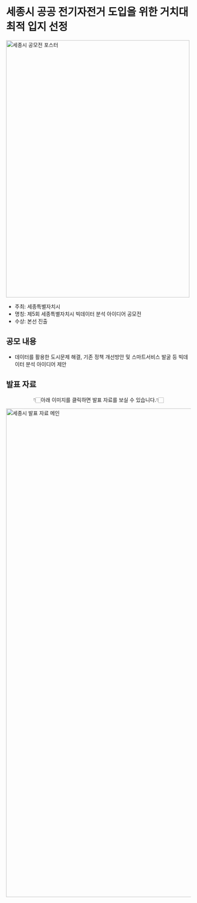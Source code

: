 # 세종시 공공 전기자전거 도입을 위한 거치대 최적 입지 선정

<img src="https://github.com/user-attachments/assets/5f9fe84d-e49d-4157-a16a-0d8c766c16f6" alt="세종시 공모전 포스터" width="500" height="700">

- 주최: 세종특별자치시
- 명칭: 제5회 세종특별자치시 빅데이터 분석 아이디어 공모전
- 수상: 본선 진출

## 공모 내용
- 데이터를 활용한 도시문제 해결, 기존 정책 개선방안 및 스마트서비스 발굴 등 빅데이터 분석 아이디어 제안

## 발표 자료
<div align="center"> 👇🏻아래 이미지를 클릭하면 발표 자료를 보실 수 있습니다.👇🏻 </div>
  
[<img width="1330" alt="세종시 발표 자료 메인" src="https://github.com/user-attachments/assets/eaa1324c-704e-40dc-8d86-13677b249d78">](https://github.com/hyenns/sejongcity_project/blob/main/%E1%84%91%E1%85%B3%E1%84%85%E1%85%A9%E1%84%8C%E1%85%A6%E1%86%A8%E1%84%90%E1%85%B3_%E1%84%87%E1%85%A1%E1%86%AF%E1%84%91%E1%85%AD%E1%84%8C%E1%85%A1%E1%84%85%E1%85%AD.pdf)


